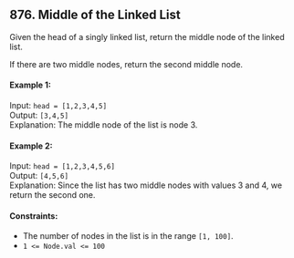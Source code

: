 ## 876. Middle of the Linked List

Given the head of a singly linked list, return the middle node of the linked list.

If there are two middle nodes, return the second middle node.

#### Example 1:

Input: `head = [1,2,3,4,5]`<br>
Output: `[3,4,5]`<br>
Explanation: The middle node of the list is node 3.

#### Example 2:

Input: `head = [1,2,3,4,5,6]`<br>
Output: `[4,5,6]`<br>
Explanation: Since the list has two middle nodes with values 3 and 4, we return the second one.

#### Constraints:

- The number of nodes in the list is in the range `[1, 100]`.
- `1 <= Node.val <= 100`